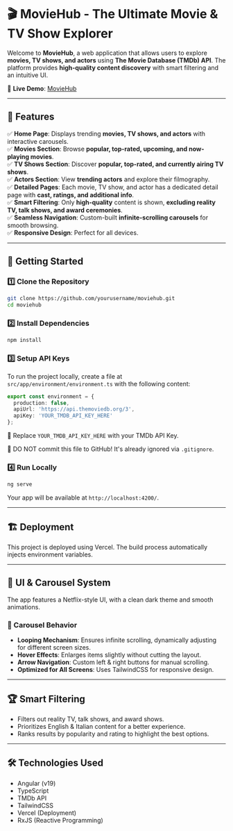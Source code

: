 # 🎬 MovieHub - The Ultimate Movie & TV Show Explorer

Welcome to **MovieHub**, a web application that allows users to explore **movies, TV shows, and actors** using **The Movie Database (TMDb) API**. The platform provides **high-quality content discovery** with smart filtering and an intuitive UI.

🔗 **Live Demo**: [MovieHub](https://movie-gamma-ten.vercel.app/)

---

## 📌 Features

✅ **Home Page**: Displays trending **movies, TV shows, and actors** with interactive carousels.  
✅ **Movies Section**: Browse **popular, top-rated, upcoming, and now-playing movies**.  
✅ **TV Shows Section**: Discover **popular, top-rated, and currently airing TV shows**.  
✅ **Actors Section**: View **trending actors** and explore their filmography.  
✅ **Detailed Pages**: Each movie, TV show, and actor has a dedicated detail page with **cast, ratings, and additional info**.  
✅ **Smart Filtering**: Only **high-quality** content is shown, **excluding reality TV, talk shows, and award ceremonies**.  
✅ **Seamless Navigation**: Custom-built **infinite-scrolling carousels** for smooth browsing.  
✅ **Responsive Design**: Perfect for all devices.  

---

## 🚀 Getting Started

### 1️⃣ Clone the Repository
```bash
git clone https://github.com/yourusername/moviehub.git
cd moviehub
```

### 2️⃣ Install Dependencies
```bash
npm install
```

### 3️⃣ Setup API Keys
To run the project locally, create a file at `src/app/environment/environment.ts` with the following content:

```ts
export const environment = {
  production: false,
  apiUrl: 'https://api.themoviedb.org/3',
  apiKey: 'YOUR_TMDB_API_KEY_HERE'
};
```

🔑 Replace `YOUR_TMDB_API_KEY_HERE` with your TMDb API Key.

🛑 DO NOT commit this file to GitHub! It's already ignored via `.gitignore`.

### 4️⃣ Run Locally
```bash
ng serve
```
Your app will be available at `http://localhost:4200/`.

---

## 🏗 Deployment

This project is deployed using Vercel. The build process automatically injects environment variables.

---

## 🎨 UI & Carousel System

The app features a Netflix-style UI, with a clean dark theme and smooth animations.

### 🔄 Carousel Behavior
- **Looping Mechanism**: Ensures infinite scrolling, dynamically adjusting for different screen sizes.
- **Hover Effects**: Enlarges items slightly without cutting the layout.
- **Arrow Navigation**: Custom left & right buttons for manual scrolling.
- **Optimized for All Screens**: Uses TailwindCSS for responsive design.

---

## 🏆 Smart Filtering

- Filters out reality TV, talk shows, and award shows.
- Prioritizes English & Italian content for a better experience.
- Ranks results by popularity and rating to highlight the best options.

---

## 🛠 Technologies Used

- Angular (v19)
- TypeScript
- TMDb API
- TailwindCSS
- Vercel (Deployment)
- RxJS (Reactive Programming)
